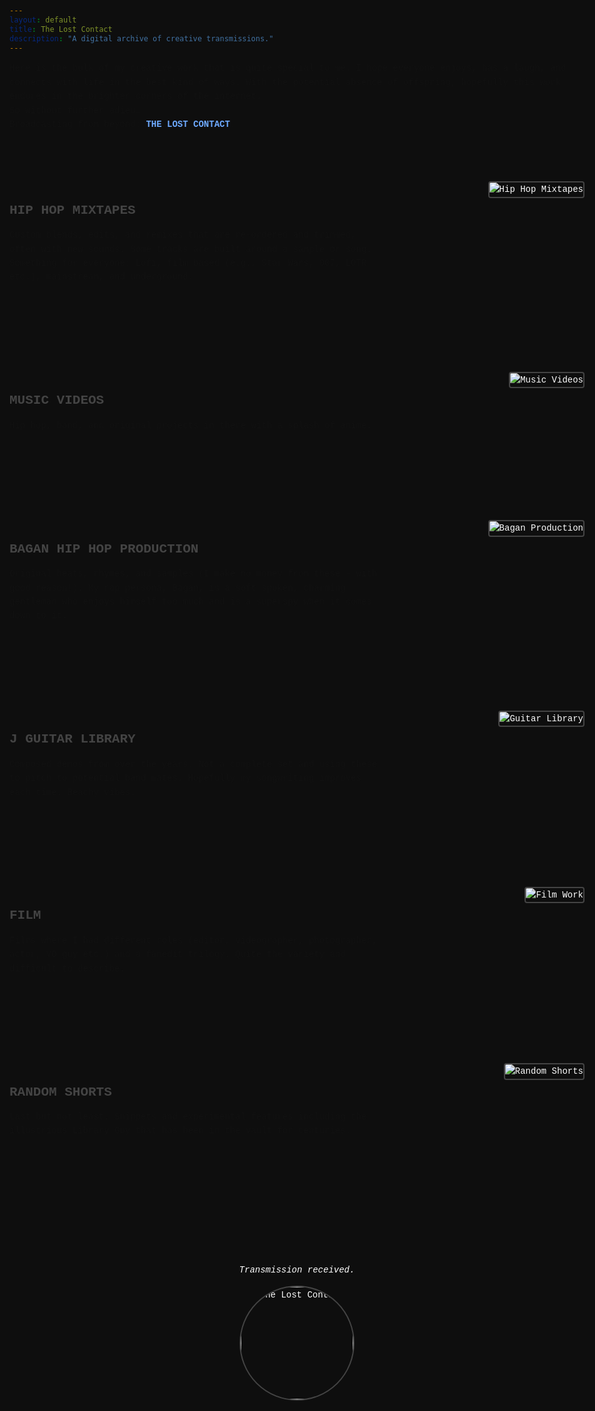 ```yaml
---
layout: default
title: The Lost Contact
description: "A digital archive of creative transmissions."
---
```


<style>
body {
  background-color: #0e0e0e;
  color: #ffffff;
  font-family: 'Courier New', Courier, monospace;
  line-height: 1.6;
  padding: 20px;
  max-width: 960px;
  margin: 0 auto;
}
.section {
  display: flex;
  flex-direction: row;
  align-items: flex-start;
  justify-content: space-between;
  margin-bottom: 140px;
  gap: 40px;
}
.section img {
  max-width: 320px;
  height: auto;
  border: 2px solid #444;
  border-radius: 4px;
}
.section .text {
  flex: 1;
  max-width: 600px;
}
.section h2 {
  font-size: 1.5em;
  color: #444444; /* cold grey for category titles */
  margin-bottom: 12px;
  font-weight: 600;
}
.section h2 a {
  color: #444444;
  text-decoration: none;
}
.section h2 a:hover {
  text-decoration: underline;
}
.section p {
  margin: 0;
  color: #111111; /* very dark grey for descriptions */
}
.intro {
  margin-bottom: 80px;
  color: #111111;
}
footer {
  margin-top: 200px;
  text-align: center;
}
footer img {
  width: 180px;
  border-radius: 50%;
  border: 2px solid #444;
}
</style>

<div class="intro">
  <p>Here is the bulk of my creative work that is quite special to me. I hope everyone enjoys, has a laugh, and connects with life in the best kind of ways. With the potential absence of offspring, hopefully this work endures in the brighter corners of the internet.<br>
  So without further adieu…<br>
  Broadcasting from beyond: <strong style="color:#6eaaff">THE LOST CONTACT</strong>.</p>
</div>

<div class="section">
  <div class="text">
    <h2><a href="URL1">HIP HOP MIXTAPES</a></h2>
    <p>Custom blends, edits, and remixes that are re-ordered and trimmed, often with new sounds. Some tracks are built around a sample or song. Something for everyone: Lofi, film based (e.g., Star Wars, 007, LOTR etc.), mainstream, and underground.</p>
  </div>
  <img src="link-to-mixtape-image.jpg" alt="Hip Hop Mixtapes">
</div>

<div class="section">
  <div class="text">
    <h2><a href="URL2">MUSIC VIDEOS</a></h2>
    <p>Hip hop, band, and original projects in there with a splash of anime.</p>
  </div>
  <img src="link-to-music-video-image.jpg" alt="Music Videos">
</div>

<div class="section">
  <div class="text">
    <h2><a href="URL3">BAGAN HIP HOP PRODUCTION</a></h2>
    <p>Original beats, rhymes, and samples (I make no money from these - with good reason!). My rap persona, Bagan, is a soft spoken, charming gentleman who enjoys himself too much and is a superspy when it comes down to it.</p>
  </div>
  <img src="link-to-bagan-image.jpg" alt="Bagan Production">
</div>

<div class="section">
  <div class="text">
    <h2><a href="URL4">J GUITAR LIBRARY</a></h2>
    <p>Composed demos from over the years. Not a complete set and using these to pitch to potential band mates. Hopefully my songwriting improves each time. Beachy vibes.</p>
  </div>
  <img src="link-to-guitar-image.jpg" alt="Guitar Library">
</div>

<div class="section">
  <div class="text">
    <h2><a href="URL5">FILM</a></h2>
    <p>Films where I had different roles (editor, videographer, photographer, actor, VO guy etc.) and a fanedit trilogy. Quite the variety and difficult to describe.</p>
  </div>
  <img src="link-to-film-image.jpg" alt="Film Work">
</div>

<div class="section">
  <div class="text">
    <h2><a href="URL6">RANDOM SHORTS</a></h2>
    <p>Last but not least. Snippets and experimental features including the illustrious Library Guy that has been in the vault for centuries.</p>
  </div>
  <img src="link-to-random-shorts-image.jpg" alt="Random Shorts">
</div>

<footer>
  <p><em>Transmission received.</em></p>
  <img src="link-to-your-photo.jpg" alt="The Lost Contact">
</footer>
